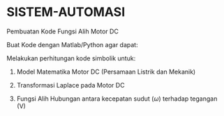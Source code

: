# SISTEM-AUTOMASI
Pembuatan Kode Fungsi Alih Motor DC

Buat Kode dengan Matlab/Python agar dapat: 

Melakukan perhitungan kode simbolik untuk: 

1. Model Matematika Motor DC (Persamaan Listrik dan Mekanik) 

2. Transformasi Laplace pada Motor DC 

3. Fungsi Alih Hubungan antara  kecepatan sudut ($\omega$) terhadap tegangan (V) 